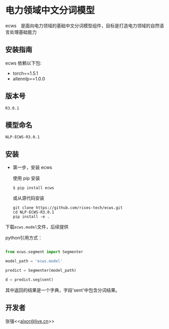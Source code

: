#   电力领域中文分词模型
ecws　是面向电力领域的基础中文分词模型组件，目标是打造电力领域的自然语言处理基础能力

## 安装指南
ecws 依赖以下包:

+ torch==1.5.1
+ allennlp==1.0.0


## 版本号
```version
R3.0.1
```

## 模型命名
    NLP-ECWS-R3.0.1

## 安装

* 第一步，安装 ecws

	使用 pip 安装

	```
	$ pip install ecws
	```
	或从源代码安装

	```
    git clone https://github.com/rises-tech/ecws.git
    cd NLP-ECWS-R3.0.1
    pip install -e .
    ```
 
下载`ecws.model`文件，后续提供

python引用方式：

```python

from ecws.segment import Segmenter

model_path = 'ecws.model'

predict = Segmenter(model_path)

d = predict.seg(sent)
```

其中返回的结果是一个字典，字段'sent'中包含分词结果。


## 开发者
张强<<[alxor@live.cn](alxor@live.cn)>>


